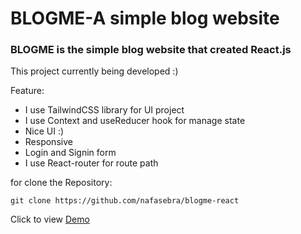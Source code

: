 # BLOGME-A simple blog website
### BLOGME is the simple blog website that created React.js

This project currently being developed :)

Feature: 
 - I use TailwindCSS library for UI project
 - I use Context and useReducer hook for manage state
 - Nice UI :)
 - Responsive
 - Login and Signin form
 - I use React-router for route path

for clone the Repository:
```
git clone https://github.com/nafasebra/blogme-react
```

Click to view [Demo](https://nafasebra.github.io/blogme-react/)
